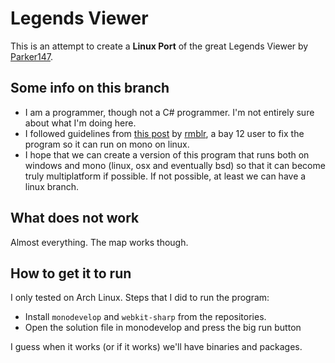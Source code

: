# Legends Viewer

This is an attempt to create a __Linux Port__ of the great Legends Viewer by [Parker147](https://github.com/Parker147/Legends-Viewer).

## Some info on this branch

- I am a programmer, though not a C# programmer. I'm not entirely sure about what I'm doing here.
- I followed guidelines from [this post](http://www.bay12forums.com/smf/index.php?topic=72702.msg5832031#msg5832031) by [rmblr](http://www.bay12forums.com/smf/index.php?action=profile;u=61461), a bay 12 user to fix the program so it can run on mono on linux.
- I hope that we can create a version of this program that runs both on windows and mono (linux, osx and eventually bsd) so that it can become truly multiplatform if possible. If not possible, at least we can have a linux branch.

## What does not work

Almost everything. The map works though.

## How to get it to run

I only tested on Arch Linux. Steps that I did to run the program:
- Install `monodevelop` and `webkit-sharp` from the repositories.
- Open the solution file in monodevelop and press the big run button

I guess when it works (or if it works) we'll have binaries and packages.
